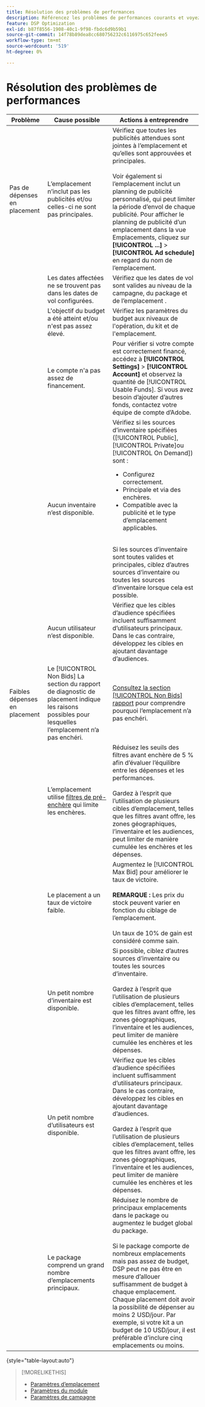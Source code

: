 ```yaml
---
title: Résolution des problèmes de performances
description: Référencez les problèmes de performances courants et voyez comment les résoudre.
feature: DSP Optimization
exl-id: b87f8556-1908-40c1-9f98-fbdc6d9b59b1
source-git-commit: 14f78b89dea8cc680756232c6116975c652feee5
workflow-type: tm+mt
source-wordcount: '519'
ht-degree: 0%

---
```


# Résolution des problèmes de performances

| Problème | Cause possible | Actions à entreprendre |
| --- | --- | --- |
| Pas de dépenses en placement | L’emplacement n’inclut pas les publicités et/ou celles-ci ne sont pas principales. | Vérifiez que toutes les publicités attendues sont jointes à l’emplacement et qu’elles sont approuvées et principales.<br><br>Voir également si l’emplacement inclut un planning de publicité personnalisé, qui peut limiter la période d’envol de chaque publicité. Pour afficher le planning de publicité d’un emplacement dans la vue Emplacements, cliquez sur  **[!UICONTROL ...]** > **[!UICONTROL Ad schedule]** en regard du nom de l’emplacement. |
|  | Les dates affectées ne se trouvent pas dans les dates de vol configurées. | Vérifiez que les dates de vol sont valides au niveau de la campagne, du package et de l’emplacement &#x200B;. |
|  | L&#39;objectif du budget a été atteint et/ou n&#39;est pas assez élevé. | Vérifiez les paramètres du budget aux niveaux de l&#39;opération, du kit et de l&#39;emplacement. |
|  | Le compte n&#39;a pas assez de financement. | Pour vérifier si votre compte est correctement financé, accédez à **[!UICONTROL Settings]** > **[!UICONTROL Account]** et observez la quantité de [!UICONTROL Usable Funds]. Si vous avez besoin d’ajouter d’autres fonds, contactez votre équipe de compte d’Adobe. |
|  | Aucun inventaire n’est disponible. | Vérifiez si les sources d’inventaire spécifiées ([!UICONTROL Public], [!UICONTROL Private]ou [!UICONTROL On Demand]) sont :<ul><li>Configurez correctement.</li><li>Principale et via des enchères.</li><li>Compatible avec la publicité et le type d’emplacement applicables.</li></ul><br>Si les sources d’inventaire sont toutes valides et principales, ciblez d’autres sources d’inventaire ou toutes les sources d’inventaire lorsque cela est possible. |
|  | Aucun utilisateur n’est disponible. | Vérifiez que les cibles d’audience spécifiées incluent suffisamment d’utilisateurs principaux. Dans le cas contraire, développez les cibles en ajoutant davantage d’audiences. |
| Faibles dépenses en placement | Le [!UICONTROL Non Bids] La section du rapport de diagnostic de placement indique les raisons possibles pour lesquelles l’emplacement n’a pas enchéri. | [Consultez la section [!UICONTROL Non Bids] rapport](/help/dsp/campaign-management/reports/placement-diagnostics.md) pour comprendre pourquoi l’emplacement n’a pas enchéri.  <!-- add link/edit text when file available: See the [in-depth guide to possible Non-Bid Reasons (NBR)](link) for more information. --> |
|  | L’emplacement utilise [filtres de pré-enchère](/help/dsp/campaign-management/placements/placement-settings.md) qui limite les enchères. | Réduisez les seuils des filtres avant enchère de 5 % afin d’évaluer l’équilibre entre les dépenses et les performances. <!-- wording? and are users just supposed to manually monitor whether it makes a difference? --><br><br>Gardez à l’esprit que l’utilisation de plusieurs cibles d’emplacement, telles que les filtres avant offre, les zones géographiques, l’inventaire et les audiences, peut limiter de manière cumulée les enchères et les dépenses. |
|  | Le placement a un taux de victoire faible. | Augmentez le [!UICONTROL Max Bid] pour améliorer le taux de victoire.<br><br><b>REMARQUE :</b> Les prix du stock peuvent varier en fonction du ciblage de l’emplacement.<br><br>Un taux de 10% de gain est considéré comme sain. |
|  | Un petit nombre d’inventaire est disponible. | Si possible, ciblez d’autres sources d’inventaire ou toutes les sources d’inventaire.<br><br>Gardez à l’esprit que l’utilisation de plusieurs cibles d’emplacement, telles que les filtres avant offre, les zones géographiques, l’inventaire et les audiences, peut limiter de manière cumulée les enchères et les dépenses. |
|  | Un petit nombre d’utilisateurs est disponible. | Vérifiez que les cibles d’audience spécifiées incluent suffisamment d’utilisateurs principaux. Dans le cas contraire, développez les cibles en ajoutant davantage d’audiences.<br><br>Gardez à l’esprit que l’utilisation de plusieurs cibles d’emplacement, telles que les filtres avant offre, les zones géographiques, l’inventaire et les audiences, peut limiter de manière cumulée les enchères et les dépenses. |
|  | Le package comprend un grand nombre d’emplacements principaux. | Réduisez le nombre de principaux emplacements dans le package ou augmentez le budget global du package.<br><br>Si le package comporte de nombreux emplacements mais pas assez de budget, DSP peut ne pas être en mesure d’allouer suffisamment de budget à chaque emplacement. Chaque placement doit avoir la possibilité de dépenser au moins 2 USD/jour. Par exemple, si votre kit a un budget de 10 USD/jour, il est préférable d’inclure cinq emplacements ou moins. &#x200B; |

{style=&quot;table-layout:auto&quot;}

>[!MORELIKETHIS]
>
>* [Paramètres d’emplacement](/help/dsp/campaign-management/placements/placement-settings.md)
>* [Paramètres du module](/help/dsp/campaign-management/packages/package-settings.md)
>* [Paramètres de campagne](/help/dsp/campaign-management/campaigns/campaign-settings.md)

